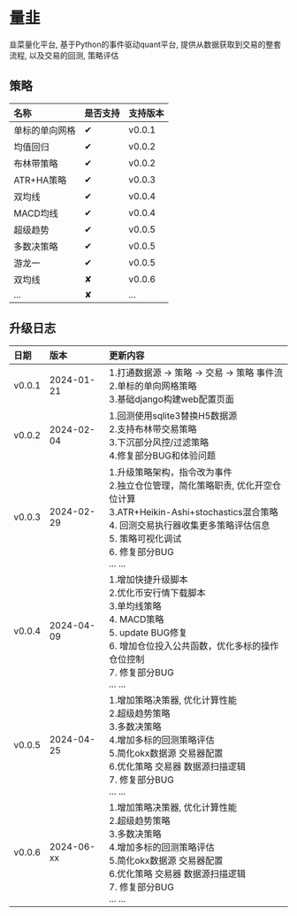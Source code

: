 量韭
===============
韭菜量化平台, 基于Python的事件驱动quant平台, 提供从数据获取到交易的整套流程, 以及交易的回测, 策略评估

策略
--------------------

| 名称       | 是否支持     | 支持版本   |
|:---------|:---------|:-------|
| 单标的单向网格  | &#10004; | v0.0.1 |
| 均值回归     | &#10004; | v0.0.2 |
| 布林带策略    | &#10004; | v0.0.2 |
| ATR+HA策略 | &#10004; | v0.0.3 |
| 双均线      | &#10004; | v0.0.4 |
| MACD均线   | &#10004; | v0.0.4 |
| 超级趋势     | &#10004; | v0.0.5 |
| 多数决策略    | &#10004; | v0.0.5 |
| 游龙一      | &#10004; | v0.0.5 |
| 双均线      | &#10008; | v0.0.6 |
| ...      | &#10008; | ...    |




升级日志
----------------------

| 日期     | 版本         | 更新内容                                                                                                                                                        |
|:-------|:-----------|:------------------------------------------------------------------------------------------------------------------------------------------------------------|
| v0.0.1 | 2024-01-21 | 1.打通数据源 -> 策略 -> 交易 -> 策略 事件流<br/>2.单标的单向网格策略<br/>3.基础django构建web配置页面                                                                                       |
| v0.0.2 | 2024-02-04 | 1.回测使用sqlite3替换H5数据源<br/>2.支持布林带交易策略<br/> 3.下沉部分风控/过滤策略<br/>4.修复部分BUG和体验问题<br/>                                                                             |
| v0.0.3 | 2024-02-29 | 1.升级策略架构，指令改为事件<br/> 2.独立仓位管理，简化策略职责, 优化开空仓位计算<br/> 3.ATR+Heikin-Ashi+stochastics混合策略<br/> 4. 回测交易执行器收集更多策略评估信息<br/> 5. 策略可视化调试<br/> 6. 修复部分BUG<br/>... ... |
| v0.0.4 | 2024-04-09 | 1.增加快捷升级脚本<br/> 2.优化币安行情下载脚本<br/> 3.单均线策略<br/> 4. MACD策略<br/> 5. update BUG修复<br/> 6. 增加仓位投入公共函数，优化多标的操作仓位控制<br/> 7. 修复部分BUG<br/>... ...                    |
| v0.0.5 | 2024-04-25 | 1.增加策略决策器, 优化计算性能<br/> 2.超级趋势策略<br/> 3.多数决策略<br/> 4.增加多标的回测策略评估<br/> 5.简化okx数据源 交易器配置<br/> 6.优化策略 交易器 数据源扫描逻辑<br/>7. 修复部分BUG<br/>... ...                    |
| v0.0.6 | 2024-06-xx | 1.增加策略决策器, 优化计算性能<br/> 2.超级趋势策略<br/> 3.多数决策略<br/> 4.增加多标的回测策略评估<br/> 5.简化okx数据源 交易器配置<br/> 6.优化策略 交易器 数据源扫描逻辑<br/>7. 修复部分BUG<br/>... ...                    |